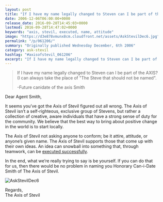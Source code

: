 ```yaml
---
layout: post
title: "If I have my name legally changed to Steven can I be part of the AXIS?"
date: 2006-12-06T06:00:00+0000
release_date: 2016-09-28T14:45:03+0000
lastmod: 2016-09-28T14:47:02+0000
keywords: "axis, stevil, executed, name, attitude"
image: "https://d3e878vmunx8cm.cloudfront.net/assets/AskStevilDec6.jpg"
permalink: "/p/061206/"
summary: "Originally published Wednesday December, 6th 2006"
category: ask-stevil
hashtag: "#axisofstevil_061206"
excerpt: "If I have my name legally changed to Steven can I be part of the AXIS? and other great questions from Wednesday December, 6th 2006"
---
```


[p01]: https://d3e878vmunx8cm.cloudfront.net/assets/AskStevilDec6.jpg "AskStevilDec6"
> If I have my name legally changed to Steven can I be part of the AXIS? (I can always take the place of "The Steve that should not be named".
> 
> -Future canidate of the axis Smith

Dear Agent Smith,

It seems you’ve got the Axis of Stevil figured out all wrong.  The Axis of Stevil isn’t a self-righteous, exclusive group of Stevens, but rather a collection of creative, aware individuals that have a strong sense of duty for the community.  We believe that the best way to bring about positive change in the world is to start locally.

The Axis of Stevil not asking anyone to conform; be it attire, attitude, or anyone’s given name. The Axis of Stevil supports those that come up with their own ideas.  An idea can snowball into something that, through teamwork, can be [executed successfully](http://www.magnoliaartscenter.com/events/090906-river-rock-festival/ "executed successfully").

In the end, what we’re really trying to say is be yourself. If you can do that for us, then there would be no problem in naming you Honorary Can-i-Date Smith of The Axis of Stevil.

![AskStevilDec6][p01]

Regards,  
The Axis of Stevil
